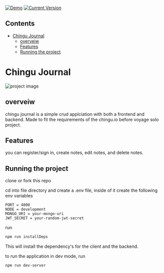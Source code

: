 [![Demo](https://img.shields.io/badge/Demo-Heroku%3AOnline-brightgreen)](https://chingu-journalsolo.herokuapp.com/)
[![Current Version](https://img.shields.io/badge/version-1.0.0-green.svg)](https://github.com/angelopoole/chingu-journalSolo)

## Contents

- [Chingu Journal](#chingu-journal)
  - [overveiw](#overveiw)
  - [Features](#features)
  - [Running the project](#running-the-project)

# Chingu Journal

![project image](../static-media/Screen%20Shot%202021-08-27%20at%2012.52.10%20PM.png?raw=true)

## overveiw

chingu journal is a simple crud applciation with both a frontend and backend.
Made to fit the requirements of the chingu.io before voyage solo project.

## Features

you can register/sign in, create notes, edit notes, and delete notes.

## Running the project

clone or fork this repo

cd into file directory and create a .env file, inside of it create the following env variables

```
PORT = 4000
NODE = development
MONGO_URI = your-mongo-uri
JWT_SECRET = your-random-jwt-secret
```

run

```bash
npm run installDeps
```

This will install the dependency's for the client and the backend.

to run the application in dev mode, run

```bash
npm run dev-server
```
